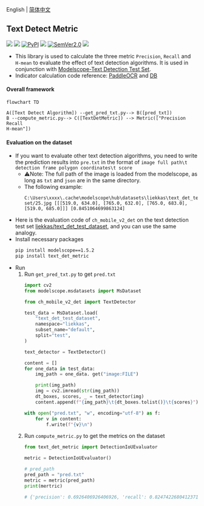 English | [简体中文](https://github.com/SWHL/TextDetMetric/blob/main/docs/README_zh.md)

## Text Detect Metric
<p align="left">
     <a href=""><img src="https://img.shields.io/badge/OS-Linux%2C%20Win%2C%20Mac-pink.svg"></a>
     <a href=""><img src="https://img.shields.io/badge/python->=3.6,<3.12-aff.svg"></a>
     <a href="https://pypi.org/project/text_det_metric/"><img alt="PyPI" src="https://img.shields.io/pypi/v/text_det_metric"></a>
     <a href="https://pepy.tech/project/text_det_metric"><img src="https://static.pepy.tech/personalized-badge/text_det_metric?period=total&units=abbreviation&left_color=grey&right_color=blue&left_text=Downloads "></a>
<a href="https://semver.org/"><img alt="SemVer2.0" src="https://img.shields.io/badge/SemVer-2.0-brightgreen"></a>
     <a href="https://github.com/psf/black"><img src="https://img.shields.io/badge/code%20style-black-000000.svg"></a>
</p>

- This library is used to calculate the three metric `Precision`, `Recall` and `H-mean` to evaluate the effect of text detection algorithms. It is used in conjunction with [Modelscope-Text Detection Test Set](https://www.modelscope.cn/datasets/liekkas/text_det_test_dataset/summary).
- Indicator calculation code reference: [PaddleOCR](https://github.com/PaddlePaddle/PaddleOCR/blob/b13f99607653c220ba94df2a8650edac086b0f37/ppocr/metrics/eval_det_iou.py) and [DB](https://github.com/MhLiao/DB/blob/3c32b808d4412680310d3d28eeb6a2d5bf1566c5/concern/icdar2015_eval/detection/iou.py#L8)

#### Overall framework
```mermaid
flowchart TD

A([Text Detect Algorithm]) --get_pred_txt.py--> B([pred_txt])
B --compute_metric.py--> C([TextDetMetric]) --> Metric(["Precision
Recall
H-mean"])
```

#### Evaluation on the dataset
- If you want to evaluate other text detection algorithms, you need to write the prediction results into `pre.txt` in the format of `image full path\t detection frame polygon coordinates\t score`
     - ⚠️Note: The full path of the image is loaded from the modelscope, as long as `txt` and `json` are in the same directory.
     - The following example:
         ```text
         C:\Users\xxxx\.cache\modelscope\hub\datasets\liekkas\text_det_test_dataset\master\data_files\extracted\f3ca4a17a478c1d798db96b03a5da8b144f13054fd06401e5a113a7ca4953491\text_det_test_data set/25.jpg [[[519.0, 634.0], [765.0, 632.0], [765.0, 683.0], [519.0, 685.0]]] [0.8451064699863124]
         ```
- Here is the evaluation code of `ch_mobile_v2_det` on the text detection test set [liekkas/text_det_test_dataset](https://www.modelscope.cn/datasets/liekkas/text_det_test_dataset/summary), and you can use the same analogy.
- Install necessary packages
     ```bash
     pip install modelscope==1.5.2
     pip install text_det_metric
     ```
- Run
     1. Run `get_pred_txt.py` to get `pred.txt`
         ```python
         import cv2
         from modelscope.msdatasets import MsDataset

         from ch_mobile_v2_det import TextDetector

         test_data = MsDataset.load(
             "text_det_test_dataset",
             namespace="liekkas",
             subset_name="default",
             split="test",
         )

         text_detector = TextDetector()

         content = []
         for one_data in test_data:
             img_path = one_data. get("image:FILE")

             print(img_path)
             img = cv2.imread(str(img_path))
             dt_boxes, scores, _ = text_detector(img)
             content.append(f"{img_path}\t{dt_boxes.tolist()}\t{scores}")

         with open("pred.txt", "w", encoding="utf-8") as f:
             for v in content:
                 f.write(f"{v}\n")
         ```
     2. Run `compute_metric.py` to get the metrics on the dataset
         ```python
         from text_det_metric import DetectionIoUEvaluator

         metric = DetectionIoUEvaluator()

         # pred_path
         pred_path = "pred.txt"
         metric = metric(pred_path)
         print(mertric)

         # {'precision': 0.6926406926406926, 'recall': 0.8247422680412371, 'hmean': 0.7529411764705882}
         ```